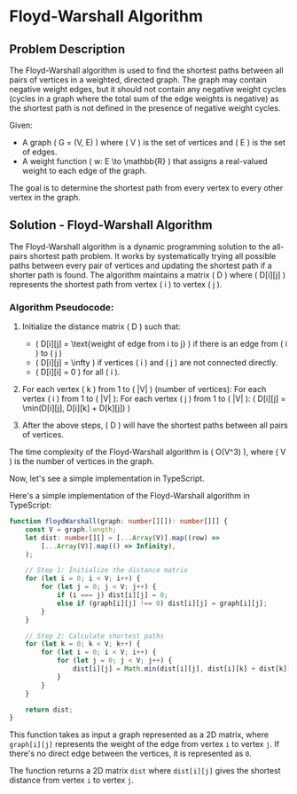 # Floyd-Warshall Algorithm

## Problem Description

The Floyd-Warshall algorithm is used to find the shortest paths between all pairs of vertices in a weighted, directed graph. The graph may contain negative weight edges, but it should not contain any negative weight cycles (cycles in a graph where the total sum of the edge weights is negative) as the shortest path is not defined in the presence of negative weight cycles.

Given:

-   A graph \( G = (V, E) \) where \( V \) is the set of vertices and \( E \) is the set of edges.
-   A weight function \( w: E \to \mathbb{R} \) that assigns a real-valued weight to each edge of the graph.

The goal is to determine the shortest path from every vertex to every other vertex in the graph.

## Solution - Floyd-Warshall Algorithm

The Floyd-Warshall algorithm is a dynamic programming solution to the all-pairs shortest path problem. It works by systematically trying all possible paths between every pair of vertices and updating the shortest path if a shorter path is found. The algorithm maintains a matrix \( D \) where \( D[i][j] \) represents the shortest path from vertex \( i \) to vertex \( j \).

### Algorithm Pseudocode:

1. Initialize the distance matrix \( D \) such that:

    - \( D[i][j] = \text{weight of edge from i to j} \) if there is an edge from \( i \) to \( j \)
    - \( D[i][j] = \infty \) if vertices \( i \) and \( j \) are not connected directly.
    - \( D[i][i] = 0 \) for all \( i \).

2. For each vertex \( k \) from 1 to \( |V| \) (number of vertices): For each vertex \( i \) from 1 to \( |V| \): For each vertex \( j \) from 1 to \( |V| \): \( D[i][j] = \min(D[i][j], D[i][k] + D[k][j]) \)

3. After the above steps, \( D \) will have the shortest paths between all pairs of vertices.

The time complexity of the Floyd-Warshall algorithm is \( O(V^3) \), where \( V \) is the number of vertices in the graph.

Now, let's see a simple implementation in TypeScript.

Here's a simple implementation of the Floyd-Warshall algorithm in TypeScript:

```typescript
function floydWarshall(graph: number[][]): number[][] {
    const V = graph.length;
    let dist: number[][] = [...Array(V)].map((row) =>
        [...Array(V)].map(() => Infinity),
    );

    // Step 1: Initialize the distance matrix
    for (let i = 0; i < V; i++) {
        for (let j = 0; j < V; j++) {
            if (i === j) dist[i][j] = 0;
            else if (graph[i][j] !== 0) dist[i][j] = graph[i][j];
        }
    }

    // Step 2: Calculate shortest paths
    for (let k = 0; k < V; k++) {
        for (let i = 0; i < V; i++) {
            for (let j = 0; j < V; j++) {
                dist[i][j] = Math.min(dist[i][j], dist[i][k] + dist[k][j]);
            }
        }
    }

    return dist;
}
```

This function takes as input a graph represented as a 2D matrix, where `graph[i][j]` represents the weight of the edge from vertex `i` to vertex `j`. If there's no direct edge between the vertices, it is represented as `0`.

The function returns a 2D matrix `dist` where `dist[i][j]` gives the shortest distance from vertex `i` to vertex `j`.

